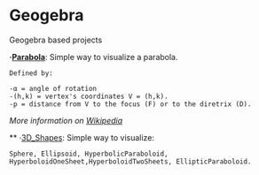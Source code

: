 # Geogebra
Geogebra based projects

**·[Parabola](https://www.geogebra.org/graphing/rzgkaw2m)**: Simple way to visualize a parabola.
  
    Defined by:
  
    -α = angle of rotation
    -(h,k) = vertex's coordinates V = (h,k).
    -p = distance from V to the focus (F) or to the diretrix (D).
  
  *More information on [Wikipedia](https://en.wikipedia.org/wiki/Parabola)*



** ·[3D_Shapes](https://www.geogebra.org/3d/cjwuydqx): Simple way to visualize:
    
    Sphere, Ellipsoid, HyperbolicParaboloid,
    HyperboloidOneSheet,HyperboloidTwoSheets, EllipticParaboloid.
    
